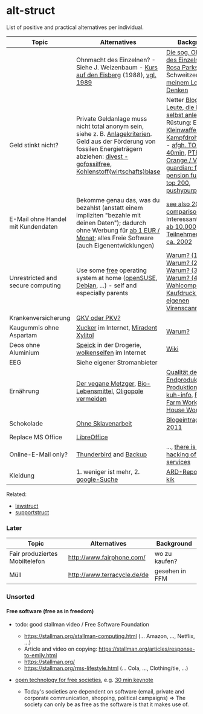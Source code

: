 alt-struct
==========

List of positive and practical alternatives per individual.

| Topic  | Alternatives | Background |
| -----  | ------------ | ---------- |
|  | Ohnmacht des Einzelnen? - Siehe J. Weizenbaum - [Kurs auf den Eisberg](http://www.zvab.com/advancedSearch.do?title=%22Kurs+auf+den+Eisberg%22) (1988), [vgl. 1989](https://de.wikipedia.org/wiki/Internet#Ab_1989_Kommerzialisierung_und_das_WWW) | [Die sog. Ohnmacht des Einzelnen...](https://ohneamazon.wordpress.com/2014/01/31/die-sogenannte-ohnmacht-des-einzelnen-ist-vielleicht-die-gefahrlichste-illusion-die-ein-mensch-haben-kann/), [Rosa Parks](https://de.wikipedia.org/wiki/Rosa_Parks), A. Schweitzer - [Aus meinem Leben und Denken](http://www.fischerverlage.de/buch/aus_meinem_leben_und_denken/9783596128761) |
| Geld stinkt nicht? | Private Geldanlage muss nicht total anonym sein, siehe z. B. [Anlagekriterien](https://www.gls.de/privatkunden/ueber-die-gls-bank/arbeitsweisen/anlage-und-finanzierungsgrundsaetze/). Geld aus der Förderung von fossilen Energieträgern abziehen: [divest - gofossilfree](http://gofossilfree.org/de/), [Kohlenstoff(wirtschafts)blase](http://de.wikipedia.org/wiki/Kohlenstoffblase) | Netter [Blog "für Leute, die Ihr Geld selbst anlegen"](http://www.finanzwesir.com/), Rüstung: Export von [Kleinwaffen](http://sicherheitspolitik.bpb.de/konventionelle-waffen/hintergrundtexte-m5/kleinwaffen-die-wahren-massenvernichtungswaffen), [Kampfdrohnen](https://daserste.ndr.de/panorama/aktuell/drohnen115.html) - [[2]](http://www.heise.de/newsticker/meldung/Human-Rights-Watch-fordert-Komplettverbot-von-Killerrobotern-2633796.html) - [afgh. TODO, 1h 40min](https://www.youtube.com/watch?v=SjfuyKMgI7s&feature=youtu.be), [PTBS](http://de.wikipedia.org/wiki/Posttraumatische_Belastungsst%C3%B6rung), [Agent Orange / Vietnam](https://de.wikipedia.org/wiki/Agent_Orange), [guardian: fossil free pension fund](http://www.theguardian.com/money/2015/may/09/how-get-pension-fund-divest-fossil-fuels) (todo, [top 200](http://gofossilfree.org/top-200/), [pushyourparents](http://pushyourparents.org/)) |
| E-Mail ohne Handel mit Kundendaten | Bekomme genau das, was du bezahlst (anstatt einem impliziten "bezahle mit deinen Daten"); dadurch ohne Werbung für [ab 1 EUR / Monat](https://posteo.de); alles Freie Software (auch Eigenentwicklungen) | [see also 2015 comparison](http://www.admin-magazine.com/Archive/2015/26/Posteo-Mailbox.org-Tutanota-and-ProtonMail-compared), Interessant: [TKÜV ab 10.000 Teilnehmern, seit ca. 2002](https://de.wikipedia.org/wiki/Telekommunikations-%C3%9Cberwachungsverordnung) |
| Unrestricted and secure computing | Use some [free](http://de.wikipedia.org/wiki/Freie_Software) operating system at home ([openSUSE](https://www.opensuse.org/), [Debian](http://www.oreilly.com/openbook/debian/book/ch01_01.html), ...) - self and especially parents | [Warum? (1)](http://de.wikipedia.org/wiki/George_Orwell), [Warum? (2)](https://www.google.de/search?q=microsoft+und+nsa&ie=utf-8&oe=utf-8&gws_rd=cr&ei=JxRCVcOOK5TiasGYgVA#q=microsoft+und+nsa), [Warum? (3)](http://de.wikipedia.org/wiki/1984_%28Roman%29), [Warum? (4)](http://de.wikipedia.org/wiki/%C3%9Cberwachungsstaat), [EFF](https://de.wikipedia.org/wiki/Electronic_Frontier_Foundation), [Wahlcomputer](http://wahlcomputer.ccc.de/), [Kaufdruck vom eigenen Virenscanner](/home/gregor/dev/src/feinstaub.github.io/alt-struct/img/2015-avira-24h.png) |
| Krankenversicherung | [GKV oder PKV?](gkv-pkv.md) | |
| Kaugummis ohne Aspartam | [Xucker](https://www.xucker.de/) im Internet, [Miradent Xylitol](http://www.miradent.de/produkte/xylitol_chewing_gum.php)  | [Warum?](https://de.wikipedia.org/wiki/Aspartam#Gesundheitsfragen) |
| Deos ohne Aluminium | [Speick](http://www.speick.de/en/) in der Drogerie, [wolkenseifen](http://www.wolkenseifen.de/) im Internet | [Wiki](https://de.wikipedia.org/wiki/Aluminium#Toxizit.C3.A4t) |
| EEG | Siehe eigener Stromanbieter |  |
| Ernährung | [Der vegane Metzger](http://biospahn-vegan.de/de/vegan-info?coID=11), [Bio-Lebensmittel](https://de.wikipedia.org/wiki/Bio-Lebensmittel), [Oligopole vermeiden](http://www.handelsblatt.com/unternehmen/handel-konsumgueter/kartellamt-warnt-aldi-und-co-nutzen-marktmacht-aus/10748874.html) | [Qualität des Endprodukts vs. Produktionsprozess](http://www.supermarktmacht.de/preiskampf/), [kuh-info](kuh-info.md), [Factory Farm Workers](http://www.foodispower.org/factory-farm-workers/), [Sl House Workers](http://www.foodispower.org/slaughterhouse-workers/) |
| Schokolade | [Ohne Sklavenarbeit](http://www.foodispower.org/schokoladenliste/) | [Blogeintrag aus 2011](http://appetiteforjustice.blogspot.de/2011/05/understanding-food-empowerment-projects.html) |
| Replace MS Office | [LibreOffice](https://de.libreoffice.org/) |  |
| Online-E-Mail only? | [Thunderbird](https://de.wikipedia.org/wiki/Mozilla_Thunderbird) and [Backup](http://www.freefilesync.org/) | ..., [there is always hacking of online services](http://www.heise.de/newsticker/meldung/Photofucket-Macher-von-Hacking-Tool-fuer-Photobucket-verhaftet-2644020.html) |
| Kleidung | 1. weniger ist mehr, 2. [google-Suche](https://www.google.de/search?q=nachhaltige+kleidung) | [ARD-Reportage zu kik](https://www.youtube.com/watch?v=NPoHGr6uiq0) |


Related:

* [lawstruct](lawstruct.md)
* [supportstruct](supportstruct.md)


### Later

| Topic  | Alternatives | Background |
| -----  | ------------ | ---------- |
| Fair produziertes Mobiltelefon | http://www.fairphone.com/ | wo zu kaufen? |
| Müll | http://www.terracycle.de/de | gesehen in FFM |


### Unsorted

#### Free software (free as in freedom)

* todo: good stallman video / Free Software Foundation

    * https://stallman.org/stallman-computing.html (... Amazon, ..., Netflix, ...)
    * Article and video on copying: https://stallman.org/articles/response-to-emily.html
    * https://stallman.org/
    * https://stallman.org/rms-lifestyle.html (... Cola, ..., Clothing/tie, ...)

* [open technology for free societies](http://aseigo.blogspot.de/), e.g. [30 min keynote](https://exote.ch/blogs/aseigo/2015/05/06/the-best-feature-of-free-software/)
  * Today's societies are dependent on software (email, private and corporate communication, shopping, political campaigns) => The society can only be as free as the software is that it makes use of.
